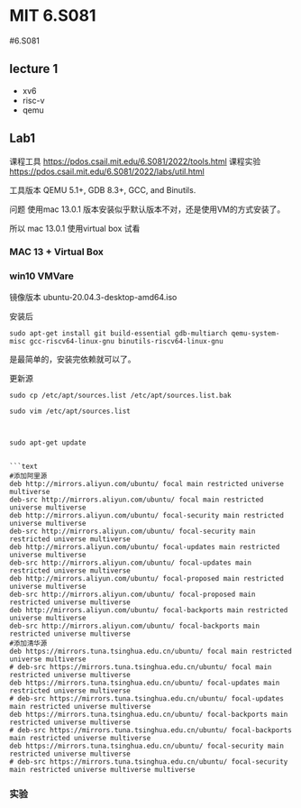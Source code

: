 # MIT 6.S081
#6.S081

## lecture 1

- xv6
- risc-v
- qemu



## Lab1

课程工具 https://pdos.csail.mit.edu/6.S081/2022/tools.html
课程实验 https://pdos.csail.mit.edu/6.S081/2022/labs/util.html

工具版本
QEMU 5.1+, 
GDB 8.3+, 
GCC, 
and Binutils.


问题
使用mac 13.0.1 版本安装似乎默认版本不对，还是使用VM的方式安装了。

所以 mac 13.0.1 使用virtual box 试看



###  MAC 13   +  Virtual Box




### win10 VMVare

镜像版本 ubuntu-20.04.3-desktop-amd64.iso

安装后 
```shell
sudo apt-get install git build-essential gdb-multiarch qemu-system-misc gcc-riscv64-linux-gnu binutils-riscv64-linux-gnu
```

是最简单的，安装完依赖就可以了。


更新源
```shell
sudo cp /etc/apt/sources.list /etc/apt/sources.list.bak

sudo vim /etc/apt/sources.list



sudo apt-get update

```

```

```text
#添加阿里源
deb http://mirrors.aliyun.com/ubuntu/ focal main restricted universe multiverse
deb-src http://mirrors.aliyun.com/ubuntu/ focal main restricted universe multiverse
deb http://mirrors.aliyun.com/ubuntu/ focal-security main restricted universe multiverse
deb-src http://mirrors.aliyun.com/ubuntu/ focal-security main restricted universe multiverse
deb http://mirrors.aliyun.com/ubuntu/ focal-updates main restricted universe multiverse
deb-src http://mirrors.aliyun.com/ubuntu/ focal-updates main restricted universe multiverse
deb http://mirrors.aliyun.com/ubuntu/ focal-proposed main restricted universe multiverse
deb-src http://mirrors.aliyun.com/ubuntu/ focal-proposed main restricted universe multiverse
deb http://mirrors.aliyun.com/ubuntu/ focal-backports main restricted universe multiverse
deb-src http://mirrors.aliyun.com/ubuntu/ focal-backports main restricted universe multiverse
#添加清华源
deb https://mirrors.tuna.tsinghua.edu.cn/ubuntu/ focal main restricted universe multiverse
# deb-src https://mirrors.tuna.tsinghua.edu.cn/ubuntu/ focal main restricted universe multiverse
deb https://mirrors.tuna.tsinghua.edu.cn/ubuntu/ focal-updates main restricted universe multiverse
# deb-src https://mirrors.tuna.tsinghua.edu.cn/ubuntu/ focal-updates main restricted universe multiverse
deb https://mirrors.tuna.tsinghua.edu.cn/ubuntu/ focal-backports main restricted universe multiverse
# deb-src https://mirrors.tuna.tsinghua.edu.cn/ubuntu/ focal-backports main restricted universe multiverse
deb https://mirrors.tuna.tsinghua.edu.cn/ubuntu/ focal-security main restricted universe multiverse
# deb-src https://mirrors.tuna.tsinghua.edu.cn/ubuntu/ focal-security main restricted universe multiverse multiverse
```


### 实验

